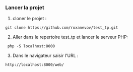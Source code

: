 ### Lancer la projet

1. cloner le projet : 

``` git clone https://github.com/roxanevov/test_tp.git  ```

2. Aller dans le repertoire test_tp et lancer le serveur PHP:

``` php -S localhost:8000```

3. Dans le navigateur saisir l'URL : 

 ```http://localhost:8000/web/```
 
 